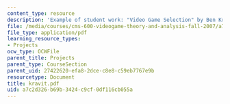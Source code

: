 ```yaml
---
content_type: resource
description: 'Example of student work: "Video Game Selection" by Ben Kravit.'
file: /media/courses/cms-600-videogame-theory-and-analysis-fall-2007/a7c2d326b69b3424c9cf0df116cb055a_kravit.pdf
file_type: application/pdf
learning_resource_types:
- Projects
ocw_type: OCWFile
parent_title: Projects
parent_type: CourseSection
parent_uid: 27422620-efa8-2dce-c8e8-c59eb7767e9b
resourcetype: Document
title: kravit.pdf
uid: a7c2d326-b69b-3424-c9cf-0df116cb055a
---
```

